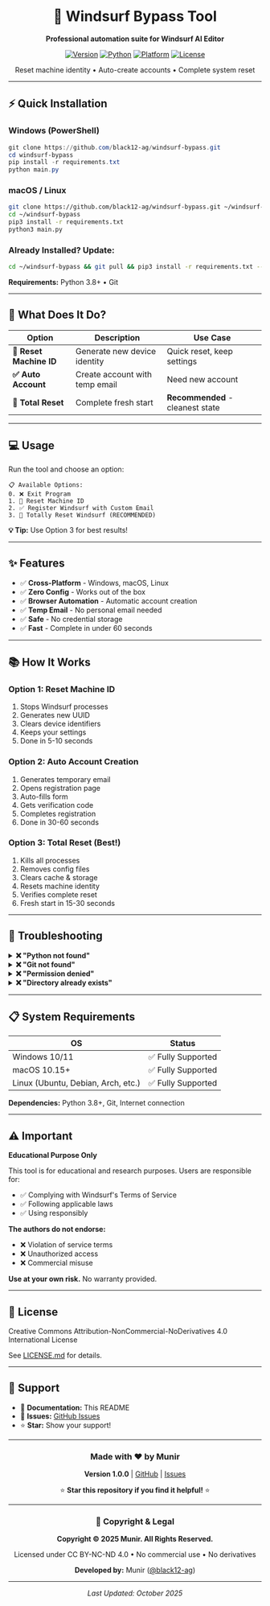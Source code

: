 <div align="center">

# 🚀 Windsurf Bypass Tool

**Professional automation suite for Windsurf AI Editor**

[![Version](https://img.shields.io/badge/version-1.0.0-blue.svg)](https://github.com/black12-ag/windsurf-bypass)
[![Python](https://img.shields.io/badge/python-3.8+-green.svg)](https://www.python.org/)
[![Platform](https://img.shields.io/badge/platform-Windows%20%7C%20macOS%20%7C%20Linux-lightgrey.svg)](https://github.com/black12-ag/windsurf-bypass)
[![License](https://img.shields.io/badge/license-Educational-yellow.svg)](LICENSE.md)

Reset machine identity • Auto-create accounts • Complete system reset

</div>

---

## ⚡ Quick Installation

### **Windows (PowerShell)**

```powershell
git clone https://github.com/black12-ag/windsurf-bypass.git
cd windsurf-bypass
pip install -r requirements.txt
python main.py
```

### **macOS / Linux**

```bash
git clone https://github.com/black12-ag/windsurf-bypass.git ~/windsurf-bypass
cd ~/windsurf-bypass
pip3 install -r requirements.txt
python3 main.py
```

### **Already Installed? Update:**

```bash
cd ~/windsurf-bypass && git pull && pip3 install -r requirements.txt --upgrade && python3 main.py
```

**Requirements:** Python 3.8+ • Git

---

## 🎯 What Does It Do?

| Option | Description | Use Case |
|--------|-------------|----------|
| **🔄 Reset Machine ID** | Generate new device identity | Quick reset, keep settings |
| **✅ Auto Account** | Create account with temp email | Need new account |
| **🔄 Total Reset** | Complete fresh start | **Recommended** - cleanest state |

---

## 💻 Usage

Run the tool and choose an option:

```
📋 Available Options:
0. ❌ Exit Program
1. 🔄 Reset Machine ID
2. ✅ Register Windsurf with Custom Email
3. 🔄 Totally Reset Windsurf (RECOMMENDED)
```

**💡 Tip:** Use Option 3 for best results!

---

## ✨ Features

- ✅ **Cross-Platform** - Windows, macOS, Linux
- ✅ **Zero Config** - Works out of the box
- ✅ **Browser Automation** - Automatic account creation
- ✅ **Temp Email** - No personal email needed
- ✅ **Safe** - No credential storage
- ✅ **Fast** - Complete in under 60 seconds

---

## 📚 How It Works

### Option 1: Reset Machine ID
1. Stops Windsurf processes
2. Generates new UUID
3. Clears device identifiers
4. Keeps your settings
5. Done in 5-10 seconds

### Option 2: Auto Account Creation
1. Generates temporary email
2. Opens registration page
3. Auto-fills form
4. Gets verification code
5. Completes registration
6. Done in 30-60 seconds

### Option 3: Total Reset (Best!)
1. Kills all processes
2. Removes config files
3. Clears cache & storage
4. Resets machine identity
5. Verifies complete reset
6. Fresh start in 15-30 seconds

---

## 🔧 Troubleshooting

<details>
<summary><b>❌ "Python not found"</b></summary>

Install Python 3.8+ from [python.org](https://www.python.org/downloads/)

</details>

<details>
<summary><b>❌ "Git not found"</b></summary>

- **Windows:** [git-scm.com](https://git-scm.com/download/win)
- **macOS:** `xcode-select --install`
- **Linux:** `sudo apt install git`

</details>

<details>
<summary><b>❌ "Permission denied"</b></summary>

- **Windows:** Run PowerShell as Administrator
- **macOS/Linux:** Use `sudo python3 main.py`

</details>

<details>
<summary><b>❌ "Directory already exists"</b></summary>

Use the update command instead:
```bash
cd ~/windsurf-bypass && git pull && pip3 install -r requirements.txt --upgrade && python3 main.py
```

</details>

---

## 📋 System Requirements

| OS | Status |
|---|---|
| Windows 10/11 | ✅ Fully Supported |
| macOS 10.15+ | ✅ Fully Supported |
| Linux (Ubuntu, Debian, Arch, etc.) | ✅ Fully Supported |

**Dependencies:** Python 3.8+, Git, Internet connection

---

## ⚠️ Important

**Educational Purpose Only**

This tool is for educational and research purposes. Users are responsible for:
- ✅ Complying with Windsurf's Terms of Service
- ✅ Following applicable laws
- ✅ Using responsibly

**The authors do not endorse:**
- ❌ Violation of service terms
- ❌ Unauthorized access
- ❌ Commercial misuse

**Use at your own risk.** No warranty provided.

---

## 📄 License

Creative Commons Attribution-NonCommercial-NoDerivatives 4.0 International License

See [LICENSE.md](LICENSE.md) for details.

---

## 🙏 Support

- 📖 **Documentation:** This README
- 🐛 **Issues:** [GitHub Issues](https://github.com/black12-ag/windsurf-bypass/issues)
- ⭐ **Star:** Show your support!

---

<div align="center">

### Made with ❤️ by Munir

**Version 1.0.0** | [GitHub](https://github.com/black12-ag/windsurf-bypass) | [Issues](https://github.com/black12-ag/windsurf-bypass/issues)

⭐ **Star this repository if you find it helpful!** ⭐

---

### 📜 Copyright & Legal

**Copyright © 2025 Munir. All Rights Reserved.**

Licensed under CC BY-NC-ND 4.0 • No commercial use • No derivatives

**Developed by:** Munir ([@black12-ag](https://github.com/black12-ag))

---

*Last Updated: October 2025*

</div>
